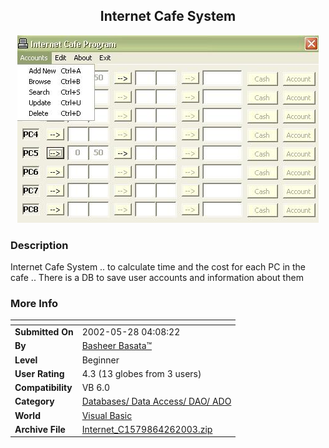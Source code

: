 ﻿<div align="center">

## Internet Cafe System

<img src="PIC20034261759234426.JPG">
</div>

### Description

Internet Cafe System .. to calculate time and the cost for each PC in the cafe .. There is a DB to save user accounts and information about them
 
### More Info
 


<span>             |<span>
---                |---
**Submitted On**   |2002-05-28 04:08:22
**By**             |[Basheer Basata™](https://github.com/Planet-Source-Code/PSCIndex/blob/master/ByAuthor/basheer-basata.md)
**Level**          |Beginner
**User Rating**    |4.3 (13 globes from 3 users)
**Compatibility**  |VB 6\.0
**Category**       |[Databases/ Data Access/ DAO/ ADO](https://github.com/Planet-Source-Code/PSCIndex/blob/master/ByCategory/databases-data-access-dao-ado__1-6.md)
**World**          |[Visual Basic](https://github.com/Planet-Source-Code/PSCIndex/blob/master/ByWorld/visual-basic.md)
**Archive File**   |[Internet\_C1579864262003\.zip](https://github.com/Planet-Source-Code/basheer-basata-internet-cafe-system__1-45064/archive/master.zip)








